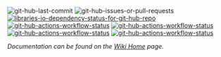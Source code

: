 ![git-hub-last-commit](https://img.shields.io/github/last-commit/kevindheath/nugetpackages?color=%23ED753D&style=plastic&logo=github&label=Last%20Commit&)
![git-hub-issues-or-pull-requests](https://img.shields.io/github/issues/kevindheath/nugetpackages?color=%23ED753D&style=plastic&logo=github&label=Issues)
[![libraries-io-dependency-status-for-git-hub-repo](https://img.shields.io/librariesio/github/kevindheath/nugetpackages?style=plastic&logo=librariesdotio&label=Dependencies&color=%233EC2EE)](https://www.nuget.org/packages)
\
[![git-hub-actions-workflow-status](https://img.shields.io/github/actions/workflow/status/kevindheath/nugetpackages/build.yml?style=plastic&label=%F0%9F%9A%A7.NET%20Build)](https://github.com/kevindheath/nugetpackages/actions/workflows/build.yml)
[![git-hub-actions-workflow-status](https://img.shields.io/github/actions/workflow/status/kevindheath/nugetpackages/test.yml?style=plastic&label=%F0%9F%9A%A5%20Run%20Tests)](https://github.com/kevindheath/nugetpackages/actions/workflows/test.yml)
[![git-hub-actions-workflow-status](https://img.shields.io/github/actions/workflow/status/kevindheath/nugetpackages/merged.yml?style=plastic&label=%E2%99%BE%EF%B8%8F%20Pull%20Request%20Merge)](https://github.com/kevindheath/nugetpackages/actions/workflows/merged.yml)
[![git-hub-actions-workflow-status](https://img.shields.io/github/actions/workflow/status/kevindheath/nugetpackages/nuget.yml?style=plastic&label=%F0%9F%93%A6%20Upload%20Packages)](https://github.com/kevindheath/nugetpackages/actions/workflows/nuget.yml)

_Documentation can be found on the [Wiki Home](https://github.com/kevindheath/nugetpackages/wiki/NuGet-Packages) page._
